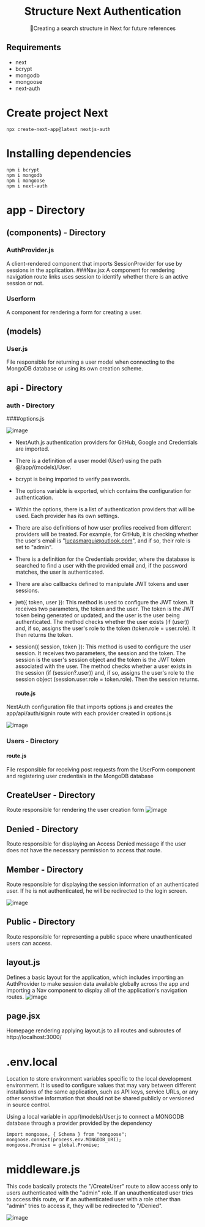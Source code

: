 <H1 align="center">Structure Next Authentication </H1>
<p align="center">🚀Creating a search structure in Next for future references</p>


## Requirements
- next
- bcrypt
- mongodb
- mongoose
- next-auth

# Create project Next

```
npx create-next-app@latest nextjs-auth
```

# Installing dependencies
```
npm i bcrypt
npm i mongodb
npm i mongoose
npm i next-auth
```



# app - Directory
 ## (components) - Directory
 ### AuthProvider.js
 A client-rendered component that imports SessionProvider for use by sessions in the application.
 ###Nav.jsx
 A component for rendering navigation route links uses session to identify whether there is an active session or not.
 ### Userform
 A component for rendering a form for creating a user.
 ## (models)
 ### User.js
 File responsible for returning a user model when connecting to the MongoDB database or using its own creation scheme.
 ## api - Directory
 ### auth - Directory
 ####options.js

 ![image](https://github.com/lucasmargui/React_Estrutura_Auth/assets/157809964/978c28b0-9c81-4fc0-9b6d-69422268aa87)

- NextAuth.js authentication providers for GitHub, Google and Credentials are imported.
- There is a definition of a user model (User) using the path @/app/(models)/User.
- bcrypt is being imported to verify passwords.
- The options variable is exported, which contains the configuration for authentication.
- Within the options, there is a list of authentication providers that will be used. Each provider has its own settings.
- There are also definitions of how user profiles received from different providers will be treated. For example, for GitHub, it is checking whether the user's email is "lucasmargui@outlook.com", and if so, their role is set to "admin".
- There is a definition for the Credentials provider, where the database is searched to find a user with the provided email and, if the password matches, the user is authenticated.
- There are also callbacks defined to manipulate JWT tokens and user sessions.
- jwt({ token, user }): This method is used to configure the JWT token. It receives two parameters, the token and the user. The token is the JWT token being generated or updated, and the user is the user being authenticated. The method checks whether the user exists (if (user)) and, if so, assigns the user's role to the token (token.role = user.role). It then returns the token.
- session({ session, token }): This method is used to configure the user session. It receives two parameters, the session and the token. The session is the user's session object and the token is the JWT token associated with the user. The method checks whether a user exists in the session (if (session?.user)) and, if so, assigns the user's role to the session object (session.user.role = token.role). Then the session returns.

  #### route.js

 NextAuth configuration file that imports options.js and creates the app/api/auth/signin route with each provider created in options.js

 ![image](https://github.com/lucasmargui/React_Estrutura_Auth/assets/157809964/e4b47b81-20b3-4ade-a655-55d8e99e758f)


 ### Users - Directory

 #### route.js

 File responsible for receiving post requests from the UserForm component and registering user credentials in the MongoDB database


 ## CreateUser - Directory
 Route responsible for rendering the user creation form
 ![image](https://github.com/lucasmargui/React_Estrutura_Auth/assets/157809964/18c690bf-f538-4912-b89b-d3555647178e)

 ## Denied - Directory

 Route responsible for displaying an Access Denied message if the user does not have the necessary permission to access that route.

 ## Member - Directory

 Route responsible for displaying the session information of an authenticated user.
 If he is not authenticated, he will be redirected to the login screen.

 ![image](https://github.com/lucasmargui/React_Estrutura_Auth/assets/157809964/c239ae66-82d3-4102-9a2c-e4a3c17c6fba)

 ## Public - Directory
 Route responsible for representing a public space where unauthenticated users can access.

 ## layout.js
 Defines a basic layout for the application, which includes importing an AuthProvider to make session data available globally across the app and importing a Nav component to display all of the application's navigation routes.
 ![image](https://github.com/lucasmargui/React_Estrutura_Auth/assets/157809964/67286b52-4dbf-4752-a677-130437b26018)


 ## page.jsx
 Homepage rendering applying layout.js to all routes and subroutes of http://localhost:3000/

# .env.local

Location to store environment variables specific to the local development environment. It is used to configure values ​​that may vary between different installations of the same application, such as API keys, service URLs, or any other sensitive information that should not be shared publicly or versioned in source control.

Using a local variable in app/(models)/User.js to connect a MONGODB database through a provider provided by the dependency
```
import mongoose, { Schema } from "mongoose";
mongoose.connect(process.env.MONGODB_URI);
mongoose.Promise = global.Promise;
```


# middleware.js

This code basically protects the "/CreateUser" route to allow access only to users authenticated with the "admin" role. If an unauthenticated user tries to access this route, or if an authenticated user with a role other than "admin" tries to access it, they will be redirected to "/Denied".

![image](https://github.com/lucasmargui/React_Estrutura_Auth/assets/157809964/c8b5eaa6-a0ed-41d3-8f1a-ab4484fd736f)
  
 
